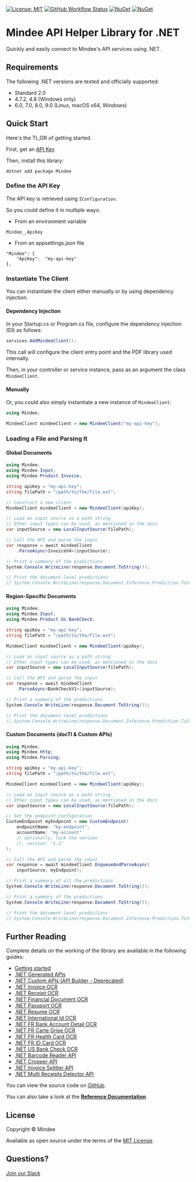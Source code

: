 [![License: MIT](https://img.shields.io/github/license/mindee/mindee-api-dotnet)](https://opensource.org/licenses/MIT) [![GitHub Workflow Status](https://github.com/mindee/mindee-api-dotnet/actions/workflows/unit-tests.yml/badge.svg)](https://github.com/mindee/mindee-api-dotnet/actions/workflows/dotnet.yml) [![NuGet](https://img.shields.io/nuget/v/mindee)](https://www.nuget.org/packages/Mindee) [![NuGet](https://img.shields.io/nuget/dt/Mindee)](https://www.nuget.org/packages/Mindee)

# Mindee API Helper Library for .NET
Quickly and easily connect to Mindee's API services using .NET.

## Requirements
The following .NET versions are tested and officially supported:
* Standard 2.0
* 4.7.2, 4.8 (Windows only)
* 6.0, 7.0, 8.0, 9.0 (Linux, macOS x64, Windows)

## Quick Start
Here's the TL;DR of getting started.

First, get an [API Key](https://developers.mindee.com/docs/create-api-key)

Then, install this library:
```shell
dotnet add package Mindee
```

### Define the API Key
The API key is retrieved using `IConfiguration`.

So you could define it in multiple ways: 
* From an environment variable
```
Mindee__ApiKey
```
* From an appsettings.json file
```
"Mindee": {
    "ApiKey":  "my-api-key"
},
```

### Instantiate The Client
You can instantiate the client either manually or by using dependency injection.

#### Dependency Injection
In your Startup.cs or Program.cs file, configure the dependency injection (DI) as follows:
```csharp
services.AddMindeeClient();
```
This call will configure the client entry point and the PDF library used internally.

Then, in your controller or service instance, pass as an argument the class ``MindeeClient``.


#### Manually
Or, you could also simply instantiate a new instance of `MindeeClient`:
```csharp
using Mindee;

MindeeClient mindeeClient = new MindeeClient("my-api-key");
```

### Loading a File and Parsing It

#### Global Documents
```csharp
using Mindee;
using Mindee.Input;
using Mindee.Product.Invoice;

string apiKey = "my-api-key";
string filePath = "/path/to/the/file.ext";

// Construct a new client
MindeeClient mindeeClient = new MindeeClient(apiKey);

// Load an input source as a path string
// Other input types can be used, as mentioned in the docs
var inputSource = new LocalInputSource(filePath);

// Call the API and parse the input
var response = await mindeeClient
    .ParseAsync<InvoiceV4>(inputSource);

// Print a summary of the predictions
System.Console.WriteLine(response.Document.ToString());

// Print the document-level predictions
// System.Console.WriteLine(response.Document.Inference.Prediction.ToString());
```

#### Region-Specific Documents
```csharp
using Mindee;
using Mindee.Input;
using Mindee.Product.Us.BankCheck;

string apiKey = "my-api-key";
string filePath = "/path/to/the/file.ext";

MindeeClient mindeeClient = new MindeeClient(apiKey);

// Load an input source as a path string
// Other input types can be used, as mentioned in the docs
var inputSource = new LocalInputSource(filePath);

// Call the API and parse the input
var response = await mindeeClient
    .ParseAsync<BankCheckV1>(inputSource);

// Print a summary of the predictions
System.Console.WriteLine(response.Document.ToString());

// Print the document-level predictions
// System.Console.WriteLine(response.Document.Inference.Prediction.ToString());
```

#### Custom Documents (docTI & Custom APIs)

```csharp
using Mindee;
using Mindee.Http;
using Mindee.Parsing;

string apiKey = "my-api-key";
string filePath = "/path/to/the/file.ext";

MindeeClient mindeeClient = new MindeeClient(apiKey);

// Load an input source as a path string
// Other input types can be used, as mentioned in the docs
var inputSource = new LocalInputSource(filePath);

// Set the endpoint configuration 
CustomEndpoint myEndpoint = new CustomEndpoint(
    endpointName: "my-endpoint",
    accountName: "my-account"
    // optionally, lock the version
    //, version: "1.1"
);

// Call the API and parse the input
var response = await mindeeClient.EnqueueAndParseAsync(
    inputSource, myEndpoint);

// Print a summary of all the predictions
System.Console.WriteLine(response.Document.ToString());

// Print a summary of the predictions
System.Console.WriteLine(response.Document.ToString());

// Print the document-level predictions
// System.Console.WriteLine(response.Document.Inference.Prediction.ToString());
```

## Further Reading
Complete details on the working of the library are available in the following guides:

* [Getting started](https://developers.mindee.com/docs/dotnet-ocr-overview)
* [.NET Generated APIs](https://developers.mindee.com/docs/dotnet-generated-ocr)
* [.NET Custom APIs (API Builder - Deprecated)](https://developers.mindee.com/docs/dotnet-api-builder)
* [.NET Invoice OCR](https://developers.mindee.com/docs/dotnet-invoice-ocr)
* [.NET Receipt OCR](https://developers.mindee.com/docs/dotnet-receipt-ocr)
* [.NET Financial Document OCR](https://developers.mindee.com/docs/dotnet-financial-document-ocr)
* [.NET Passport OCR](https://developers.mindee.com/docs/dotnet-passport-ocr)
* [.NET Resume OCR](https://developers.mindee.com/docs/dotnet-resume-ocr)
* [.NET International Id OCR](https://developers.mindee.com/docs/dotnet-international-id-ocr)
* [.NET FR Bank Account Detail OCR](https://developers.mindee.com/docs/dotnet-fr-bank-account-details-ocr)
* [.NET FR Carte Grise OCR](https://developers.mindee.com/docs/dotnet-fr-carte-grise-ocr)
* [.NET FR Health Card OCR](https://developers.mindee.com/docs/dotnet-fr-health-card-ocr)
* [.NET FR ID Card OCR](https://developers.mindee.com/docs/dotnet-fr-carte-nationale-didentite-ocr)
* [.NET US Bank Check OCR](https://developers.mindee.com/docs/dotnet-us-bank-check-ocr)
* [.NET Barcode Reader API](https://developers.mindee.com/docs/dotnet-barcode-reader-ocr)
* [.NET Cropper API](https://developers.mindee.com/docs/dotnet-cropper-ocr)
* [.NET Invoice Splitter API](https://developers.mindee.com/docs/dotnet-invoice-splitter-ocr)
* [.NET Multi Receipts Detector API](https://developers.mindee.com/docs/dotnet-multi-receipts-detector-ocr)

You can view the source code on [GitHub](https://github.com/mindee/mindee-api-dotnet).

You can also take a look at the
**[Reference Documentation](https://mindee.github.io/mindee-api-dotnet/)**.

## License
Copyright © Mindee

Available as open source under the terms of the [MIT License](https://opensource.org/licenses/MIT).

## Questions?
[Join our Slack](https://join.slack.com/t/mindee-community/shared_invite/zt-1jv6nawjq-FDgFcF2T5CmMmRpl9LLptw)
